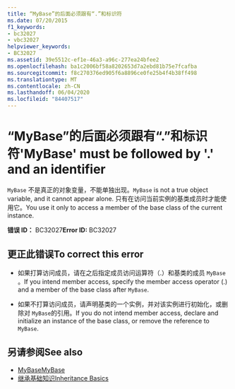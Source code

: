 ```yaml
---
title: “MyBase”的后面必须跟有“.”和标识符
ms.date: 07/20/2015
f1_keywords:
- bc32027
- vbc32027
helpviewer_keywords:
- BC32027
ms.assetid: 39e5512c-ef1e-46a3-a96c-277ea24bfee2
ms.openlocfilehash: ba1c2006bf58a8202653d7a2ebd81b75e7fcafba
ms.sourcegitcommit: f8c270376ed905f6a8896ce0fe25b4f4b38ff498
ms.translationtype: MT
ms.contentlocale: zh-CN
ms.lasthandoff: 06/04/2020
ms.locfileid: "84407517"
---
```

# <a name="mybase-must-be-followed-by--and-an-identifier"></a><span data-ttu-id="5674c-102">“MyBase”的后面必须跟有“.”和标识符</span><span class="sxs-lookup"><span data-stu-id="5674c-102">'MyBase' must be followed by '.' and an identifier</span></span>
<span data-ttu-id="5674c-103">`MyBase` 不是真正的对象变量，不能单独出现。</span><span class="sxs-lookup"><span data-stu-id="5674c-103">`MyBase` is not a true object variable, and it cannot appear alone.</span></span> <span data-ttu-id="5674c-104">只有在访问当前实例的基类成员时才能使用它。</span><span class="sxs-lookup"><span data-stu-id="5674c-104">You use it only to access a member of the base class of the current instance.</span></span>  
  
 <span data-ttu-id="5674c-105">**错误 ID：** BC32027</span><span class="sxs-lookup"><span data-stu-id="5674c-105">**Error ID:** BC32027</span></span>  
  
## <a name="to-correct-this-error"></a><span data-ttu-id="5674c-106">更正此错误</span><span class="sxs-lookup"><span data-stu-id="5674c-106">To correct this error</span></span>  
  
- <span data-ttu-id="5674c-107">如果打算访问成员，请在之后指定成员访问运算符（.）和基类的成员 `MyBase` 。</span><span class="sxs-lookup"><span data-stu-id="5674c-107">If you intend member access, specify the member access operator (.) and a member of the base class after `MyBase`.</span></span>  
  
- <span data-ttu-id="5674c-108">如果不打算访问成员，请声明基类的一个实例，并对该实例进行初始化，或删除对 `MyBase`的引用。</span><span class="sxs-lookup"><span data-stu-id="5674c-108">If you do not intend member access, declare and initialize an instance of the base class, or remove the reference to `MyBase`.</span></span>  
  
## <a name="see-also"></a><span data-ttu-id="5674c-109">另请参阅</span><span class="sxs-lookup"><span data-stu-id="5674c-109">See also</span></span>

- [<span data-ttu-id="5674c-110">MyBase</span><span class="sxs-lookup"><span data-stu-id="5674c-110">MyBase</span></span>](../programming-guide/program-structure/me-my-mybase-and-myclass.md#mybase)
- [<span data-ttu-id="5674c-111">继承基础知识</span><span class="sxs-lookup"><span data-stu-id="5674c-111">Inheritance Basics</span></span>](../programming-guide/language-features/objects-and-classes/inheritance-basics.md)
